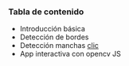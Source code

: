 ### Tabla de contenido
* Introducción básica
* Detección de bordes
* Detección manchas [clic](https://gist.github.com/A4lfr32/1ee03e1d7d68993da6fca2c22bc5a4d4)
* App interactiva con opencv JS

